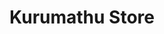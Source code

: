 ---
title: "Kurumathu Store"
url: /thodupuzha/kurumathu-store-vandamattom-irambillil-road/
shop: variety store
---